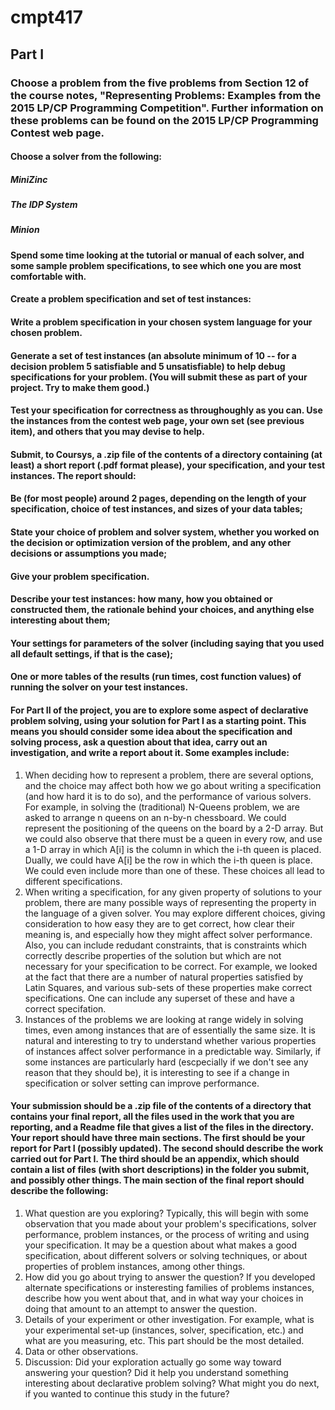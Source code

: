 # cmpt417
## Part I

### Choose a problem from the five problems from Section 12 of the course notes, "Representing Problems: Examples from the 2015 LP/CP Programming Competition". Further information on these problems can be found on the 2015 LP/CP Programming Contest web page.
#### Choose a solver from the following:
##### MiniZinc
##### The IDP System
##### Minion
#### Spend some time looking at the tutorial or manual of each solver, and some sample problem specifications, to see which one you are most comfortable with.
#### Create a problem specification and set of test instances:
#### Write a problem specification in your chosen system language for your chosen problem.
#### Generate a set of test instances (an absolute minimum of 10 -- for a decision problem 5 satisfiable and 5 unsatisfiable) to help debug specifications for your problem. (You will submit these as part of your project. Try to make them good.)
#### Test your specification for correctness as throughoughly as you can. Use the instances from the contest web page, your own set (see previous item), and others that you may devise to help.
#### Submit, to Coursys, a .zip file of the contents of a directory containing (at least) a short report (.pdf format please), your specification, and your test instances. The report should:
#### Be (for most people) around 2 pages, depending on the length of your specification, choice of test instances, and sizes of your data tables;
#### State your choice of problem and solver system, whether you worked on the decision or optimization version of the problem, and any other decisions or assumptions you made;
#### Give your problem specification.
#### Describe your test instances: how many, how you obtained or constructed them, the rationale behind your choices, and anything else interesting about them;
#### Your settings for parameters of the solver (including saying that you used all default settings, if that is the case);
#### One or more tables of the results (run times, cost function values) of running the solver on your test instances.

#### For Part II of the project, you are to explore some aspect of declarative problem solving, using your solution for Part I as a starting point. This means you should consider some idea about the specification and solving process, ask a question about that idea, carry out an investigation, and write a report about it. Some examples include:
 1. When deciding how to represent a problem, there are several options, and the choice may affect both how we go about writing a specification (and how hard it is to do so), and the performance of various solvers. For example, in solving the (traditional) N-Queens problem, we are asked to arrange n queens on an n-by-n chessboard. We could represent the positioning of the queens on the board by a 2-D array. But we could also observe that there must be a queen in every row, and use a 1-D array in which A[i] is the column in which the i-th queen is placed. Dually, we could have A[i] be the row in which the i-th queen is place. We could even include more than one of these. These choices all lead to different specifications.
 2. When writing a specification, for any given property of solutions to your problem, there are many possible ways of representing the property in the language of a given solver. You may explore different choices, giving consideration to how easy they are to get correct, how clear their meaning is, and especially how they might affect solver performance. Also, you can include redudant constraints, that is constraints which correctly describe properties of the solution but which are not necessary for your specification to be correct. For example, we looked at the fact that there are a number of natural properties satisfied by Latin Squares, and various sub-sets of these properties make correct specifications. One can include any superset of these and have a correct specifation.
 3. Instances of the problems we are looking at range widely in solving times, even among instances that are of essentially the same size. It is natural and interesting to try to understand whether various properties of instances affect solver performance in a predictable way. Similarly, if some instances are particularly hard (escpecially if we don't see any reason that they should be), it is interesting to see if a change in specification or solver setting can improve performance.
#### Your submission should be a .zip file of the contents of a directory that contains your final report, all the files used in the work that you are reporting, and a Readme file that gives a list of the files in the directory. Your report should have three main sections. The first should be your report for Part I (possibly updated). The second should describe the work carried out for Part I. The third should be an appendix, which should contain a list of files (with short descriptions) in the folder you submit, and possibly other things. The main section of the final report should describe the following:
 1. What question are you exploring? Typically, this will begin with some observation that you made about your problem's specifications, solver performance, problem instances, or the process of writing and using your specification. It may be a question about what makes a good specification, about different solvers or solving techniques, or about properties of problem instances, among other things.
 2. How did you go about trying to answer the question? If you developed alternate specifications or insteresting families of problems instances, describe how you went about that, and in what way your choices in doing that amount to an attempt to answer the question.
 3. Details of your experiment or other investigation. For example, what is your experimental set-up (instances, solver, specification, etc.) and what are you measuring, etc. This part should be the most detailed.
 4. Data or other observations.
 5. Discussion: Did your exploration actually go some way toward answering your question? Did it help you understand something interesting about declarative problem solving? What might you do next, if you wanted to continue this study in the future?
